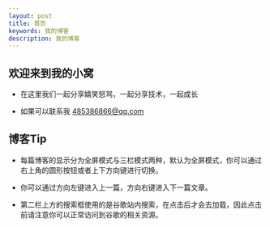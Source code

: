 ```yaml
---
layout: post
title: 首页
keywords: 我的博客
description: 我的博客
---
```


## 欢迎来到我的小窝

* 在这里我们一起分享嬉笑怒骂，一起分享技术，一起成长

* 如果可以联系我 485386866@qq.com


## 博客Tip

* 每篇博客的显示分为全屏模式与三栏模式两种，默认为全屏模式，你可以通过右上角的圆形按钮或者上下方向键进行切换。

* 你可以通过方向左键进入上一篇，方向右键进入下一篇文章。

* 第二栏上方的搜索框使用的是谷歌站内搜索，在点击后才会去加载，因此点击前请注意你可以正常访问到谷歌的相关资源。


